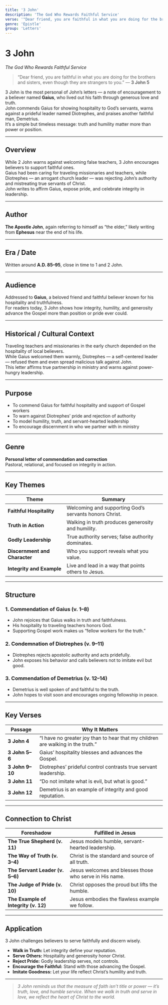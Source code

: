```yaml
---
title: '3 John'
description: 'The God Who Rewards Faithful Service'
verse: '"Dear friend, you are faithful in what you are doing for the brothers and sisters, even though they are strangers to you." — 3 John 5'
genre: 'Epistle'
group: 'Letters'
---
```


# 3 John  
*The God Who Rewards Faithful Service*

> “Dear friend, you are faithful in what you are doing for the brothers and sisters, even though they are strangers to you.” — **3 John 5**

3 John is the most personal of John’s letters — a note of encouragement to a believer named **Gaius**, who lived out his faith through generous love and truth.  
John commends Gaius for showing hospitality to God’s servants, warns against a prideful leader named Diotrephes, and praises another faithful man, Demetrius.  
It’s a simple but timeless message: truth and humility matter more than power or position.

---

## Overview  
While 2 John warns against welcoming false teachers, 3 John encourages believers to support faithful ones.  
Gaius had been caring for traveling missionaries and teachers, while Diotrephes — an arrogant church leader — was rejecting John’s authority and mistreating true servants of Christ.  
John writes to affirm Gaius, expose pride, and celebrate integrity in leadership.

---

## Author  
**The Apostle John**, again referring to himself as “the elder,” likely writing from **Ephesus** near the end of his life.

---

## Era / Date  
Written around **A.D. 85–95**, close in time to 1 and 2 John.

---

## Audience  
Addressed to **Gaius**, a beloved friend and faithful believer known for his hospitality and truthfulness.  
For readers today, 3 John shows how integrity, humility, and generosity advance the Gospel more than position or pride ever could.

---

## Historical / Cultural Context  
Traveling teachers and missionaries in the early church depended on the hospitality of local believers.  
While Gaius welcomed them warmly, Diotrephes — a self-centered leader — refused them and even spread malicious talk against John.  
This letter affirms true partnership in ministry and warns against power-hungry leadership.

---

## Purpose  
- To commend Gaius for faithful hospitality and support of Gospel workers  
- To warn against Diotrephes’ pride and rejection of authority  
- To model humility, truth, and servant-hearted leadership  
- To encourage discernment in who we partner with in ministry  

---

## Genre  
**Personal letter of commendation and correction**  
Pastoral, relational, and focused on integrity in action.

---

## Key Themes  

| Theme | Summary |
|-------|----------|
| **Faithful Hospitality** | Welcoming and supporting God’s servants honors Christ. |
| **Truth in Action** | Walking in truth produces generosity and humility. |
| **Godly Leadership** | True authority serves; false authority dominates. |
| **Discernment and Character** | Who you support reveals what you value. |
| **Integrity and Example** | Live and lead in a way that points others to Jesus. |

---

## Structure  

### 1. Commendation of Gaius (v. 1–8)
- John rejoices that Gaius walks in truth and faithfulness.  
- His hospitality to traveling teachers honors God.  
- Supporting Gospel work makes us “fellow workers for the truth.”  

### 2. Condemnation of Diotrephes (v. 9–11)
- Diotrephes rejects apostolic authority and acts pridefully.  
- John exposes his behavior and calls believers not to imitate evil but good.  

### 3. Commendation of Demetrius (v. 12–14)
- Demetrius is well spoken of and faithful to the truth.  
- John hopes to visit soon and encourages ongoing fellowship in peace.  

---

## Key Verses  

| Passage | Why It Matters |
|----------|----------------|
| **3 John 4** | “I have no greater joy than to hear that my children are walking in the truth.” |
| **3 John 5–6** | Gaius’ hospitality blesses and advances the Gospel. |
| **3 John 9–10** | Diotrephes’ prideful control contrasts true servant leadership. |
| **3 John 11** | “Do not imitate what is evil, but what is good.” |
| **3 John 12** | Demetrius is an example of integrity and good reputation. |

---

## Connection to Christ  

| Foreshadow | Fulfilled in Jesus |
|-------------|-------------------|
| **The True Shepherd (v. 11)** | Jesus models humble, servant-hearted leadership. |
| **The Way of Truth (v. 3–4)** | Christ is the standard and source of all truth. |
| **The Servant Leader (v. 5–6)** | Jesus welcomes and blesses those who serve in His name. |
| **The Judge of Pride (v. 10)** | Christ opposes the proud but lifts the humble. |
| **The Example of Integrity (v. 12)** | Jesus embodies the flawless example we follow. |

---

## Application  
3 John challenges believers to serve faithfully and discern wisely.  
- **Walk in Truth:** Let integrity define your reputation.  
- **Serve Others:** Hospitality and generosity honor Christ.  
- **Reject Pride:** Godly leadership serves, not controls.  
- **Encourage the Faithful:** Stand with those advancing the Gospel.  
- **Imitate Goodness:** Let your life reflect Christ’s humility and truth.  

---

> *3 John reminds us that the measure of faith isn’t title or power — it’s truth, love, and humble service. When we walk in truth and serve in love, we reflect the heart of Christ to the world.*
